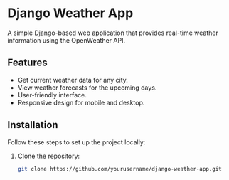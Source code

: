 # Django Weather App

A simple Django-based web application that provides real-time weather information using the OpenWeather API.

## Features

- Get current weather data for any city.
- View weather forecasts for the upcoming days.
- User-friendly interface.
- Responsive design for mobile and desktop.

## Installation

Follow these steps to set up the project locally:

1. Clone the repository:
   ```bash
   git clone https://github.com/yourusername/django-weather-app.git
